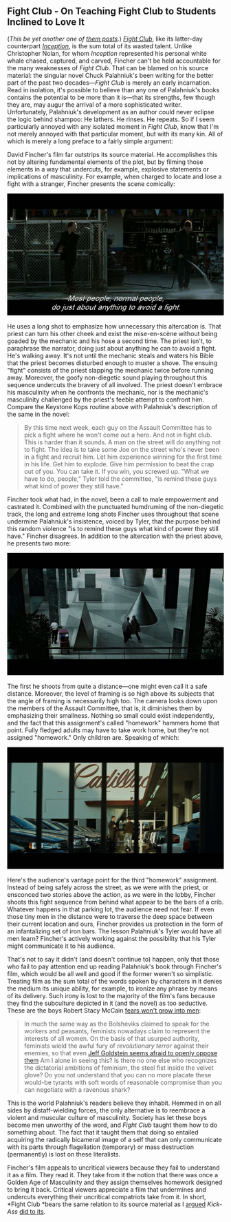 ## Fight Club - On Teaching Fight Club to Students Inclined to Love It

(*This be yet another one of [them posts](http://acephalous.typepad.com/acephalous/2011/02/a-visual-rhetoric-compendium.html).*)
*[Fight Club](http://www.amazon.com/exec/obidos/ASIN/B001992NUQ/diesekoschmar-20)*, like its latter-day counterpart *[Inception](http://www.amazon.com/exec/obidos/ASIN/B002ZG981E/diesekoschmar-20)*, is the sum total of its wasted talent. Unlike Christopher Nolan, for whom *Inception* represented his personal white whale chased, captured, and carved, Fincher can't be held accountable for the many weaknesses of *Fight Club*. That can be blamed on his source material: the singular novel Chuck Palahniuk's been writing for the better part of the past two decades—*Fight Club* is merely an early incarnation. Read in isolation, it's possible to believe than any one of Palahniuk's books contains the potential to be more than it is—that its strengths, few though they are, may augur the arrival of a more sophisticated writer. Unfortunately, Palahniuk's development as an author could never eclipse the logic behind shampoo: He lathers. He rinses. He repeats. So if I seem particularly annoyed with any isolated moment in *Fight Club*, know that I'm not merely annoyed with that particular moment, but with its many kin. All of which is merely a long preface to a fairly simple argument:

David Fincher's film far outstrips its source material. He accomplishes this not by altering fundamental elements of the plot, but by filming those elements in a way that undercuts, for example, explosive statements or implications of masculinity. For example, when charged to locate and lose a fight with a stranger, Fincher presents the scene comically:

![Figure 01](images/film/fight-club-2/01.jpg)

He uses a long shot to emphasize how unnecessary this altercation is. That priest can turn his other cheek and exist the mise-en-scène without being goaded by the mechanic and his hose a second time. The priest isn't, to paraphrase the narrator, doing just about anything he can to avoid a fight. He's walking away. It's not until the mechanic steals and waters his Bible that the priest becomes disturbed enough to muster a shove. The ensuing "fight" consists of the priest slapping the mechanic twice before running away. Moreover, the goofy non-diegetic sound playing throughout this sequence undercuts the bravery of all involved. The priest doesn't embrace his masculinity when he confronts the mechanic, nor is the mechanic's masculinity challenged by the priest's feeble attempt to confront him. Compare the Keystone Kops routine above with Palahniuk's description of the same in the novel:

> By this time next week, each guy on the Assault Committee has to pick a fight where he won't come out a hero. And not in fight club. This is harder than it sounds. A man on the street will do anything not to fight.
> The idea is to take some Joe on the street who's never been in a fight and recruit him. Let him experience winning for the first time in his life. Get him to explode. Give him permission to beat the crap out of you.
> You can take it. If you win, you screwed up.
> "What we have to do, people," Tyler told the committee, "is remind these guys what kind of power they still have."

Fincher took what had, in the novel, been a call to male empowerment and castrated it. Combined with the punctuated humdruming of the non-diegetic track, the long and extreme long shots Fincher uses throughout that scene undermine Palahniuk's insistence, voiced by Tyler, that the purpose behind this random violence "is to remind these guys what kind of power they still have." Fincher disagrees. In addition to the altercation with the priest above, he presents two more:

![Figure 02](images/film/fight-club-2/02.jpg)

The first he shoots from quite a distance—one might even call it a safe distance. Moreover, the level of framing is so high above its subjects that the angle of framing is necessarily high too. The camera looks down upon the members of the Assault Committee, that is, it diminishes them by emphasizing their smallness. Nothing so small could exist independently, and the fact that this assignment's called "homework" hammers home that point. Fully fledged adults may have to take work home, but they're not assigned "homework." Only children are. Speaking of which:

![Figure 03](images/film/fight-club-2/03.jpg)

Here's the audience's vantage point for the third "homework" assignment. Instead of being safely across the street, as we were with the priest, or ensconced two stories above the action, as we were in the lobby, Fincher shoots this fight sequence from behind what appear to be the bars of a crib. Whatever happens in that parking lot, the audience need not fear. If even those tiny men in the distance were to traverse the deep space between their current location and ours, Fincher provides us protection in the form of an infantalizing set of iron bars. The lesson Palahniuk's Tyler would have all men learn? Fincher's actively working against the possibility that his Tyler might communicate it to his audience.

That's not to say it didn't (and doesn't continue to) happen, only that those who fail to pay attention end up reading Palahniuk's book through Fincher's film, which would be all well and good if the former weren't so simplistic. Treating film as the sum total of the words spoken by characters in it denies the medium its unique ability, for example, to ironize any phrase by means of its delivery. Such irony is lost to the majority of the film's fans because they find the subculture depicted in it (and the novel) as too seductive. These are the boys Robert Stacy McCain [fears won't grow into men](http://theothermccain.com/2012/01/10/dammit-smitty-how-many-times-must-i-tell-you-no-quarter-to-feminists/):

> In much the same way as the Bolsheviks claimed to speak for the workers and peasants, feminists nowadays claim to represent the interests of all women. On the basis of that usurped authority, feminists wield the awful fury of *revolutionary terror* against their enemies, so that even [Jeff Goldstein seems afraid to openly oppose them](http://proteinwisdom.com/?p=32985)
> Am I alone in seeing this? Is there no one else who recognizes the dictatorial ambitions of feminism, the steel fist inside the velvet glove? Do you not understand that you can no more placate these would-be tyrants with soft words of reasonable compromise than you can negotiate with a ravenous shark?

This is the world Palahniuk's readers believe they inhabit. Hemmed in on all sides by distaff-wielding forces, the only alternative is to reembrace a violent and muscular culture of masculinity. Society has let these boys become men unworthy of the word, and *Fight Club* taught them how to do something about. The fact that it taught them that doing so entailed acquiring the radically bicameral image of a self that can only communicate with its parts through flagellation (temporary) or mass destruction (permanently) is lost on these literalists.

Fincher's film appeals to uncritical viewers because they fail to understand it as a film. They read it. They take from it the notion that there was once a Golden Age of Masculinity and they assign themselves homework designed to bring it back. Critical viewers appreciate a film that undermines and undercuts everything their uncritical compatriots take from it. In short, *Fight Club *bears the same relation to its source material as I [argued](http://acephalous.typepad.com/acephalous/2010/10/my-feelings-about-mark-millar-are-with-one-notable-exception-have-been-rehearsed-often-enough-that-youll-probably-be-surpri.html) *Kick-Ass* [did to its](http://acephalous.typepad.com/acephalous/2010/11/kick-ass-millar-.html).
